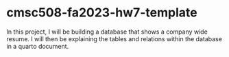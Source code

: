 # cmsc508-fa2023-hw7-template
In this project, I will be building a database that shows a company wide resume. I will then be explaining the tables and relations within the database in a quarto document.